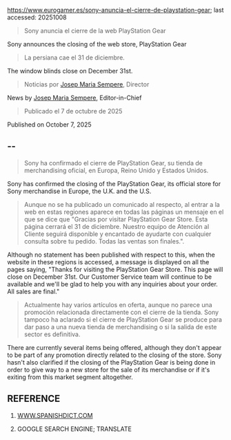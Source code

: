 https://www.eurogamer.es/sony-anuncia-el-cierre-de-playstation-gear; last accessed: 20251008

> Sony anuncia el cierre de la web PlayStation Gear

Sony announces the closing of the web store, PlayStation Gear

> La persiana cae el 31 de diciembre.

The window blinds close on December 31st.

> Noticias por [Josep Maria Sempere](https://www.eurogamer.es/authors/josep-maria-sempere), Director

News by [Josep Maria Sempere](https://www.eurogamer.es/authors/josep-maria-sempere), Editor-in-Chief

> Publicado el 7 de octubre de 2025

Published on October 7, 2025

## --

> Sony ha confirmado el cierre de PlayStation Gear, su tienda de merchandising oficial, en Europa, Reino Unido y Estados Unidos.

Sony has confirmed the closing of the PlayStation Gear, its official store for Sony merchandise in Europe, the U.K. and the U.S.

> Aunque no se ha publicado un comunicado al respecto, al entrar a la web en estas regiones aparece en todas las páginas un mensaje en el que se dice que "Gracias por visitar PlayStation Gear Store. Esta página cerrará el 31 de diciembre. Nuestro equipo de Atención al Cliente seguirá disponible y encantado de ayudarte con cualquier consulta sobre tu pedido. Todas las ventas son finales.".

Although no statement has been published with respect to this, when the website in these regions is accessed, a message is displayed on all the pages saying, "Thanks for visiting the PlayStation Gear Store. This page will close on December 31st. Our Customer Service team will continue to be available and we'll be glad to help you with any inquiries about your order. All sales are final."

> Actualmente hay varios artículos en oferta, aunque no parece una promoción relacionada directamente con el cierre de la tienda. Sony tampoco ha aclarado si el cierre de PlayStation Gear se produce para dar paso a una nueva tienda de merchandising o si la salida de este sector es definitiva. 

There are currently several items being offered, although they don't appear to be part of any promotion directly related to the closing of the store. Sony hasn't also clarified if the closing of the PlayStation Gear is being done in order to give way to a new store for the sale of its merchandise or if it's exiting from this market segment altogether.

## REFERENCE

1) [WWW.SPANISHDICT.COM](https://www.spanishdict.com)

2) GOOGLE SEARCH ENGINE; TRANSLATE